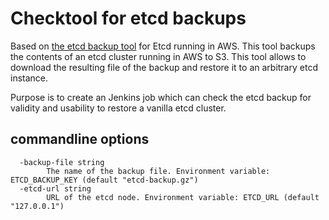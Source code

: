 # Checktool for etcd backups

Based on [the etcd backup tool](https://github.com/crewjam/etcd-aws) for Etcd running in AWS.
This tool backups the contents of an etcd cluster running in AWS to S3. This tool allows to download the resulting file of the backup and restore it to an arbitrary etcd instance.

Purpose is to create an Jenkins job which can check the etcd backup for validity and usability to restore a vanilla etcd cluster.


## commandline options
```
  -backup-file string
        The name of the backup file. Environment variable: ETCD_BACKUP_KEY (default "etcd-backup.gz")
  -etcd-url string
        URL of the etcd node. Environment variable: ETCD_URL (default "127.0.0.1")
```
